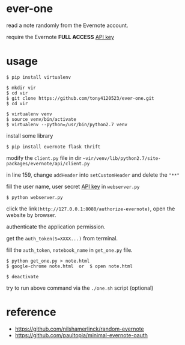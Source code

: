 # ever-one

read a note randomly from the Evernote account.

require the Evernote __FULL ACCESS__ [API key](https://dev.evernote.com/) 

# usage
```
$ pip install virtualenv
```
```
$ mkdir vir
$ cd vir
$ git clone https://github.com/tony4120523/ever-one.git
$ cd vir
```
```
$ virtualenv venv
$ source venv/bin/activate
$ virtualenv --python=/usr/bin/python2.7 venv
```
install some library
```
$ pip install evernote flask thrift
```
modify the `client.py` file in dir  `~vir/venv/lib/python2.7/site-packages/evernote/api/client.py` 

in line 159, change `addHeader` into `setCustomHeader` and delete the `"**"`

fill the user name, user secret [API key](https://dev.evernote.com/) in `webserver.py`
```
$ python webserver.py
```
click the link`(http://127.0.0.1:8080/authorize-evernote)`, open the website by browser.

authenticate the application permission.

get the `auth_token(S=XXXX...)` from terminal.

fill the `auth_token`, `notebook_name` in `get_one.py` file.
```
$ python get_one.py > note.html
$ google-chrome note.html  or  $ open note.html
```
```
$ deactivate
```
try to run above command via the `./one.sh` script (optional)
# reference
* https://github.com/nilshamerlinck/random-evernote
* https://github.com/paultopia/minimal-evernote-oauth
